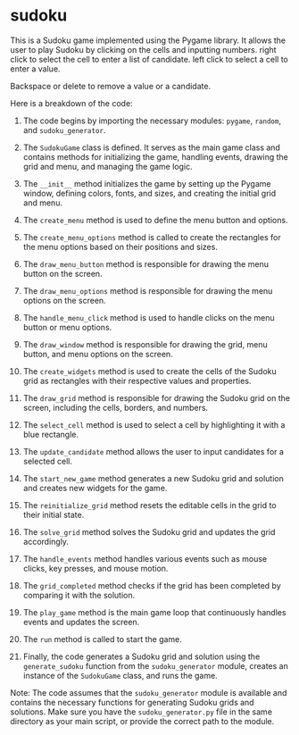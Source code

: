 # sudoku

This is a Sudoku game implemented using the Pygame library. It allows the user to play Sudoku by clicking on the cells and inputting numbers. 
right click to select the cell to enter a list of candidate.
left click to select a cell to enter a value.

Backspace or delete to remove a value or a candidate.

Here is a breakdown of the code:


1. The code begins by importing the necessary modules: `pygame`, `random`, and `sudoku_generator`.

2. The `SudokuGame` class is defined. It serves as the main game class and contains methods for initializing the game, handling events, drawing the grid and menu, and managing the game logic.

3. The `__init__` method initializes the game by setting up the Pygame window, defining colors, fonts, and sizes, and creating the initial grid and menu.

4. The `create_menu` method is used to define the menu button and options.

5. The `create_menu_options` method is called to create the rectangles for the menu options based on their positions and sizes.

6. The `draw_menu_button` method is responsible for drawing the menu button on the screen.

7. The `draw_menu_options` method is responsible for drawing the menu options on the screen.

8. The `handle_menu_click` method is used to handle clicks on the menu button or menu options.

9. The `draw_window` method is responsible for drawing the grid, menu button, and menu options on the screen.

10. The `create_widgets` method is used to create the cells of the Sudoku grid as rectangles with their respective values and properties.

11. The `draw_grid` method is responsible for drawing the Sudoku grid on the screen, including the cells, borders, and numbers.

12. The `select_cell` method is used to select a cell by highlighting it with a blue rectangle.

13. The `update_candidate` method allows the user to input candidates for a selected cell.

14. The `start_new_game` method generates a new Sudoku grid and solution and creates new widgets for the game.

15. The `reinitialize_grid` method resets the editable cells in the grid to their initial state.

16. The `solve_grid` method solves the Sudoku grid and updates the grid accordingly.

17. The `handle_events` method handles various events such as mouse clicks, key presses, and mouse motion.

18. The `grid_completed` method checks if the grid has been completed by comparing it with the solution.

19. The `play_game` method is the main game loop that continuously handles events and updates the screen.

20. The `run` method is called to start the game.

21. Finally, the code generates a Sudoku grid and solution using the `generate_sudoku` function from the `sudoku_generator` module, creates an instance of the `SudokuGame` class, and runs the game.

Note: The code assumes that the `sudoku_generator` module is available and contains the necessary functions for generating Sudoku grids and solutions. Make sure you have the `sudoku_generator.py` file in the same directory as your main script, or provide the correct path to the module.


